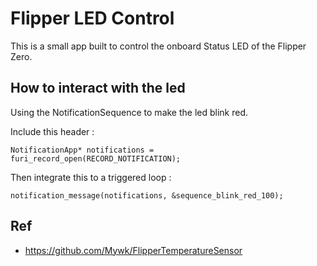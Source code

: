 # Flipper LED Control
This is a small app built to control the onboard Status LED of the Flipper Zero.

## How to interact with the led
Using the NotificationSequence to make the led blink red.  

Include this header :
```
NotificationApp* notifications = furi_record_open(RECORD_NOTIFICATION);
```
Then integrate this to a triggered loop : 
```
notification_message(notifications, &sequence_blink_red_100);
```

## Ref
- https://github.com/Mywk/FlipperTemperatureSensor
